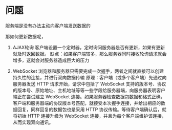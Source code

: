 # 问题
服务端是没有办法主动向客户端发送数据的

那如何更新数据呢，

1. AJAX轮询
客户端设置一个定时器，定时询问服务器是否有更新，如果有更新就及时返回数据。
缺点：如果客户端较多，那么服务器同时接收轮询请求就会增多，这就会对服务器造成巨大的压力

2. WebSocket
浏览器和服务器只需要完成一次握手，两者之间就直接可以创建持久性的连接，并进行双向数据传输
原理：客户端（或多个客户端）先通过向服务器发送 HTTP 请求开始，请求中包括了 WebSocket 支持的版本号、协议的版本号、原始地址、主机地址等等一些字段给服务器端，向服务器表明客户端正在尝试建立 WebSocket 连接。如果服务器检查数据包数据和格式正确，客户端和服务器端的协议版本号匹配，就接受本次握手连接，并给出相应的数据回复，同样回复的数据包也是采用 HTTP 协议传输。等待客户端确认后，就将初始 HTTP 连接升级为 WebSocket 连接，并且为每个客户端维护该连接，从而实现双向通讯。